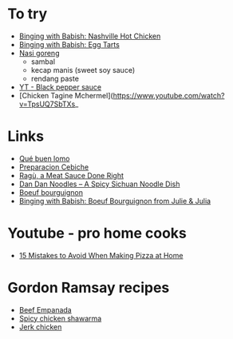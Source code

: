# To try
- [Binging with Babish: Nashville Hot Chicken](https://www.youtube.com/watch?v=FPx7X7k0HuM)
- [Binging with Babish: Egg Tarts](https://www.youtube.com/watch?v=F2ENkOF3fMQ)
- [Nasi goreng](https://www.youtube.com/watch?v=NybhwoK6am0)
  - sambal
  - kecap manis (sweet soy sauce)
  - rendang paste
- [YT - Black pepper sauce](https://www.youtube.com/watch?v=FlyR4GWbvOc)
- [Chicken Tagine Mchermel](https://www.youtube.com/watch?v=TpsUQ7SbTXs_

# Links
- [Qué buen lomo](https://elcomercio.pe/blog/sobremesa/2014/05/que-buen-lomo-gaston-acurio)
- [Preparacion Cebiche](https://www.restaurantemasato.es/preparacion-cebiche/)
- [Ragù, a Meat Sauce Done Right](https://www.nytimes.com/2015/10/07/dining/ragu-meat-sauce-recipe-video.html)
- [Dan Dan Noodles – A Spicy Sichuan Noodle Dish](https://thewoksoflife.com/dan-dan-noodles/)
- [Boeuf bourguignon](https://www.youtube.com/watch?v=72pXASYZXoQ)
- [Binging with Babish: Boeuf Bourguignon from Julie & Julia](https://www.youtube.com/watch?v=8DCw_eR_iPA)

# Youtube - pro home cooks
- [15 Mistakes to Avoid When Making Pizza at Home](https://www.youtube.com/watch?v=7UB1saPQe-c)

# Gordon Ramsay recipes
- [Beef Empanada](https://www.gordonramsay.com/gr/recipes/beef-empanadas/)
- [Spicy chicken shawarma](https://www.gordonramsay.com/gr/recipes/shawarma-spiced-chicken-wraps/)
- [Jerk chicken](https://www.gordonramsay.com/gr/recipes/jerk-chicken/)
